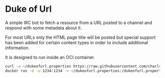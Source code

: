 # Duke of Url

A simple IRC bot to fetch a resource from a URL posted to a channel and respond with some metadata about it.

For most URLs only the HTML page title will be posted but special support has been added for certain content types in order to include additional information.

It is designed to run inside an OCI container.

```bash
curl -o ~/dukeofurl.properties https://raw.githubusercontent.com/charlvanniekerk/dukeofurl/master/example.properties
docker run -d -u 1234:1234 -v ~/dukeofurl.properties:/dukeofurl.properties:ro --restart=unless-stopped charlvanniekerk/dukeofurl
```
